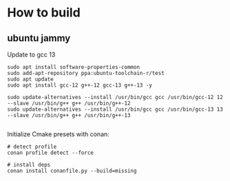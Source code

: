 # How to build

## ubuntu jammy

Update to gcc 13 

```shell
sudo apt install software-properties-common
sudo add-apt-repository ppa:ubuntu-toolchain-r/test
sudo apt update
sudo apt install gcc-12 g++-12 gcc-13 g++-13 -y

sudo update-alternatives --install /usr/bin/gcc gcc /usr/bin/gcc-12 12 --slave /usr/bin/g++ g++ /usr/bin/g++-12
sudo update-alternatives --install /usr/bin/gcc gcc /usr/bin/gcc-13 13 --slave /usr/bin/g++ g++ /usr/bin/g++-13


```


Initialize Cmake presets with conan:

```shell
# detect profile
conan profile detect --force

# install deps
conan install conanfile.py --build=missing
```

